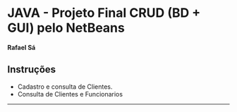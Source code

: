 # JAVA - Projeto Final CRUD (BD + GUI) pelo NetBeans
**Rafael Sá**

## Instruções

- Cadastro e consulta de Clientes.
- Consulta de Clientes e Funcionarios

---
